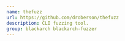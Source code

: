 ```yaml
---
name: thefuzz
url: https://github.com/droberson/thefuzz
description: CLI fuzzing tool.
group: blackarch blackarch-fuzzer
---
```

